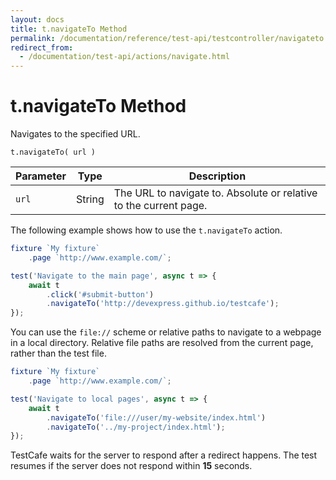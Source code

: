 ```yaml
---
layout: docs
title: t.navigateTo Method
permalink: /documentation/reference/test-api/testcontroller/navigateto.html
redirect_from:
  - /documentation/test-api/actions/navigate.html
---
```

# t.navigateTo Method

Navigates to the specified URL.

```text
t.navigateTo( url )
```

Parameter | Type   | Description
--------- | ------ | -----------------------
`url`     | String | The URL to navigate to. Absolute or relative to the current page.

The following example shows how to use the `t.navigateTo` action.

```js
fixture `My fixture`
    .page `http://www.example.com/`;

test('Navigate to the main page', async t => {
    await t
        .click('#submit-button')
        .navigateTo('http://devexpress.github.io/testcafe');
});
```

You can use the `file://` scheme or relative paths to navigate to a webpage in a local directory. Relative file paths are resolved from the current page, rather than the test file.

```js
fixture `My fixture`
    .page `http://www.example.com/`;

test('Navigate to local pages', async t => {
    await t
        .navigateTo('file:///user/my-website/index.html')
        .navigateTo('../my-project/index.html');
});
```

TestCafe waits for the server to respond after a redirect happens.
The test resumes if the server does not respond within **15** seconds.
